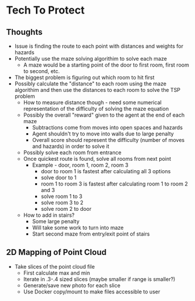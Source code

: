 # Tech To Protect

## Thoughts
  - Issue is finding the route to each point with distances and weights for hazards
  - Potentially use the maze solving algorithim to solve each maze 
    - A maze would be a starting point of the door to first room, first room to second, etc.
  - The biggest problem is figuring out which room to hit first
  - Possibly calculate the "distance" to each room using the maze algorithim and then use the distances to each room to solve the TSP problem
    - How to measure distance though - need some numerical representation of the difficulty of solving the maze equation
    - Possibly the overall "reward" given to the agent at the end of each maze
      - Subtractions come from moves into open spaces and hazards
      - Agent shouldn't try to move into walls due to large penalty
      - Overall score should represent the difficulty (number of moves and hazards) in order to solve it
    - Possibly solve each room from entrance
    - Once quickest route is found, solve all rooms from next point
      - Example - door, room 1, room 2, room 3
        - door to room 1 is fastest after calculating all 3 options
        - solve door to 1
        - room 1 to room 3 is fastest after calculating room 1 to room 2 and 3
        - solve room 1 to 3
        - solve room 3 to 2
        - solve room 2 to door
    - How to add in stairs?
      - Some large penalty
      - Will take some work to turn into maze
      - Start second maze from entry/exit point of stairs
## 2D Mapping of Point Cloud
  - Take slices of the point cloud file
    - First calculate max and min
    - Iterate in .3-.4 sized slices (maybe smaller if range is smaller?)
    - Generate/save new photo for each slice
    - Use Docker copy/mount to make files accessible to user
